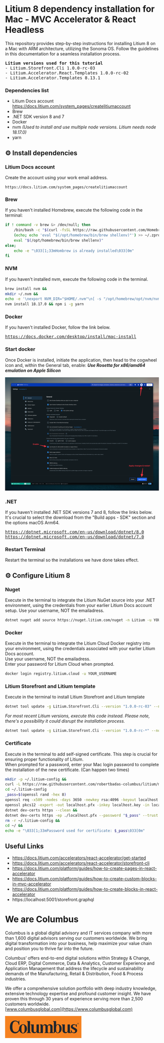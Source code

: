 # Litium 8 dependency installation for Mac - MVC Accelerator & React Headless

This repository provides step-by-step instructions for installing Litium 8 on a Mac with ARM architecture, utilizing the Sonoma OS. Follow the guidelines in this documentation for a seamless installation process.

<pre>
<b>Litium versions used for this tutorial</b>
- Litium.Storefront.Cli 1.0.0-rc-03
- Litium.Accelerator.React.Templates 1.0.0-rc-02
- Litium.Accelerator.Templates 8.13.1
</pre>

### Dependencies list

  - Litium Docs account https://docs.litium.com/system_pages/createlitiumaccount
  - Brew
  - .NET SDK version 8 and 7
  - Docker
  - nvm *(Used to install and use multiple node versions. Litium needs node 18.17.0)*
  - yarn


## ⚙️ Install dependencies
### Litium Docs account
Create the account using your work email address.
```
https://docs.litium.com/system_pages/createlitiumaccount
```

### Brew
If you haven't installed Homebrew, execute the following code in the terminal:
```sh
if ! command -v brew &> /dev/null; then
    /bin/bash -c "$(curl -fsSL https://raw.githubusercontent.com/Homebrew/install/HEAD/install.sh)"
    (echo; echo 'eval "$(/opt/homebrew/bin/brew shellenv)"') >> ~/.zprofile
    eval "$(/opt/homebrew/bin/brew shellenv)"
else;
    echo -e "\033[1;33mHombrew is already installed\033[0m"
fi
```

### NVM
If you haven't installed nvm, execute the following code in the terminal.
```sh
brew install nvm &&
mkdir ~/.nvm &&
echo -e '\nexport NVM_DIR="$HOME/.nvm"\n[ -s "/opt/homebrew/opt/nvm/nvm.sh" ] && \. "/opt/homebrew/opt/nvm/nvm.sh"  # This loads nvm\n[ -s "/opt/homebrew/opt/nvm/etc/bash_completion.d/nvm" ] && \. "/opt/homebrew/opt/nvm/etc/bash_completion.d/nvm"  # This loads nvm bash_completion' >> ~/.zprofile && source ~/.zprofile
nvm install 18.17.0 && npm i -g yarn
```

### Docker
If you haven't installed Docker, follow the link below.
<pre>
<a href="https://docs.docker.com/desktop/install/mac-install">https://docs.docker.com/desktop/install/mac-install</a>
</pre>

### Start docker
Once Docker is installed, initiate the application, then head to the cogwheel icon and, within the General tab, enable: ***Use Rosetta for x86/amd64 emulation on Apple Silicon***

![PNG](media/docker_use_rosetta.png)


### .NET
If you haven't installed .NET SDK versions 7 and 8, follow the links below.<br>It's crucial to select the download from the "Build apps - SDK" section and the options macOS Arm64.
<pre>
<a href="https://dotnet.microsoft.com/en-us/download/dotnet/8.0">https://dotnet.microsoft.com/en-us/download/dotnet/8.0</a>
<a href="https://dotnet.microsoft.com/en-us/download/dotnet/7.0">https://dotnet.microsoft.com/en-us/download/dotnet/7.0</a>
</pre>

### Restart Terminal
Restart the terminal so the installations we have done takes effect.


## ⚙️ Configure Litium 8
### Nuget
Execute in the terminal to integrate the Litium NuGet source into your .NET environment, using the credentials from your earlier Litium Docs account setup.
Use your username, NOT the emailadress.<br>
```sh
dotnet nuget add source https://nuget.litium.com/nuget -n Litium -u YOUR_USERNAME -p YOUR_PASSWORD --store-password-in-clear-text
```

### Docker
Execute in the terminal to integrate the Litium Cloud Docker registry into your environment, using the credentials associated with your earlier Litium Docs account.<br>
Use your username, NOT the emailadress.<br>
Enter your password for Litium Cloud when prompted.
```sh
docker login registry.litium.cloud -u YOUR_USERNAME
```

### Litium Storefront and Litium template
Execute in the terminal to install Litium Storefront and Litium template
```sh
dotnet tool update -g Litium.Storefront.Cli --version "1.0.0-rc-03" --no-cache && dotnet new install "Litium.Accelerator.React.Templates::1.0.0-rc-02" && dotnet new install "Litium.Accelerator.Templates::8.13.1"
```

*For most recent Litium versions, execute this code instead. Please note, there's a possibility it could disrupt the installation process.*
```sh
dotnet tool update -g Litium.Storefront.Cli --version "1.0.0-rc-*" --no-cache && dotnet new install "Litium.Accelerator.React.Templates::1.0.0-rc-*" && dotnet new install "Litium.Accelerator.Templates"
```

### Certificate
Execute in the terminal to add self-signed certificate. This step is crucial for ensuring proper functionality of Litium.<br>
When prompted for a password, enter your Mac login password to complete the installation of the new certificate. (Can happen two times)
```sh
mkdir -p ~/.litium-config &&
curl -L https://raw.githubusercontent.com/robertbadas-columbus/litium/main/install/mac/localhost.config -o ~/.litium-config/localhost.config &&
cd ~/.litium-config
_pass=$(openssl rand -hex 8)
openssl req -x509 -nodes -days 3650 -newkey rsa:4096 -keyout localhost.key -out localhost.crt -config localhost.config -subj "/CN=localhost" &&
openssl pkcs12 -export -out localhost.pfx -inkey localhost.key -in localhost.crt -passout pass:"$_pass" &&
dotnet dev-certs https --clean &&
dotnet dev-certs https -ep ./localhost.pfx --password "$_pass" --trust
rm -r ~/.litium-config &&
cd ~/ &&
echo -e "\033[1;33mPassword used for certificate: $_pass\033[0m"
```

## Useful Links
- https://docs.litium.com/accelerators/react-accelerator/get-started
- https://docs.litium.com/accelerators/react-accelerator/storefront-cli
- https://docs.litium.com/platform/guides/how-to-create-pages-in-react-accelerator
- https://docs.litium.com/platform/guides/how-to-create-custom-blocks-in-mvc-accelerator
- https://docs.litium.com/platform/guides/how-to-create-blocks-in-react-accelerator
- https://localhost:5001/storefront.graphql

# We are Columbus
Columbus is a global digital advisory and IT services company with more than 1,600 digital advisors serving our customers worldwide. We bring digital transformation into your business, help maximize your value chain and position you to thrive far into the future.

Columbus’ offers end-to-end digital solutions within Strategy & Change, Cloud ERP, Digital Commerce, Data & Analytics, Customer Experience and Application Management that address the lifecycle and sustainability demands of the Manufacturing, Retail & Distribution, Food & Process industries.

We offer a comprehensive solution portfolio with deep industry knowledge, extensive technology expertise and profound customer insight. We have proven this through 30 years of experience serving more than 2,500 customers worldwide.<br>
[www.columbusglobal.com](https://www.columbusglobal.com)

<a href="https://www.columbusglobal.com"><img src="media/columbus.png" alt="" width="250px"></a>